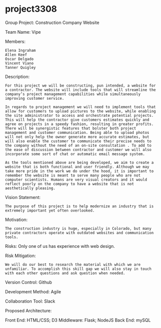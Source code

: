 # project3308
Group Project: Construction Company Website

Team Name: Vipe

Members: 

	Elena Ingraham
	Allen Keef
	Oscar Delgado
	Vincent Viano
	Tanner Quigley


Description:

	For this project we will be constructing, pun intended, a website for a contractor. The website will include tools that will streamline the company’s project management capabilities while simultaneously improving customer service.

	In regards to project management we will need to implement tools that allow for customers to upload pictures to the website, while enabling the site administrator to access and orchestrate potential projects. This will help the contractor give customers estimates quickly and agree on projects in a speedy fashion, resulting in greater profits. There will be synergistic features that bolster both project management and customer communication. Being able to upload photos will not only help the owner generate more accurate estimates, but will also enable the customer to communicate their precise needs to the company without the need of an on-site consultation . To add to the ease of discussion between contractor and customer we will also incorporate some sort of chat or automatic email message system.

	As the tools mentioned above are being developed, we aim to create a website that is both functional and user friendly. Although we may take more pride in the work we do under the hood, it is important to remember the website is meant to serve many people who are not computer scientists. Humans are very visual creators and it would reflect poorly on the company to have a website that is not aesthetically pleasing. 


Vision Statement: 

	The purpose of this project is to help modernize an industry that is extremely important yet often overlooked. 


Motivation: 

	The construction industry is huge, especially in Colorado, but many private contractors operate with outdated websites and communication tools.


Risks: Only one of us has experience with web design.


Risk Mitigation: 

	We will do our best to research the material with which we are unfamiliar. To accomplish this skill gap we will also stay in touch with each other questions and ask question when needed. 


Version Control:  Github


Development Method:  Agile 


Collaboration Tool:  Slack 


Proposed Architecture: 

Front End:   HTML/CSS; D3
Middleware:  Flask; NodeJS
Back End:    mySQL






